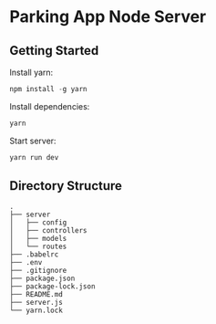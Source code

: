 # Parking App Node Server

## Getting Started

Install yarn:

```js
npm install -g yarn
```

Install dependencies:

```sh
yarn
```

Start server:

```sh
yarn run dev
```

## Directory Structure

```
.
├── server
│   ├── config
│   ├── controllers
│   ├── models
│   └── routes
├── .babelrc
├── .env
├── .gitignore
├── package.json
├── package-lock.json
├── README.md
├── server.js
└── yarn.lock
```
